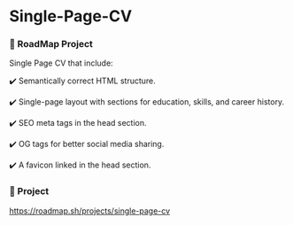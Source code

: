 # Single-Page-CV
### 🌟 RoadMap Project
Single Page CV that include:

✔️ Semantically correct HTML structure.

✔️ Single-page layout with sections for education, skills, and career history.

✔️ SEO meta tags in the head section.

✔️ OG tags for better social media sharing.

✔️ A favicon linked in the head section.


### 🌟 Project
https://roadmap.sh/projects/single-page-cv